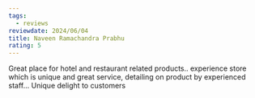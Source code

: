 ```yaml
---
tags:
  - reviews
reviewdate: 2024/06/04
title: Naveen Ramachandra Prabhu
rating: 5
---
```

Great place for hotel and restaurant related products.. experience store which is unique and great service, detailing on product by experienced staff... Unique delight to customers
